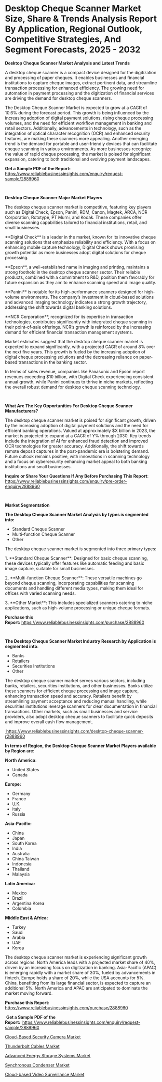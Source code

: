 <p><h1>Desktop Cheque Scanner Market Size, Share & Trends Analysis Report By Application, Regional Outlook, Competitive Strategies, And Segment Forecasts, 2025 - 2032</h1></p><p><strong>Desktop Cheque Scanner Market Analysis and Latest Trends</strong></p>
<p><p>A desktop cheque scanner is a compact device designed for the digitization and processing of paper cheques. It enables businesses and financial institutions to capture cheque images, extract pertinent data, and streamline transaction processing for enhanced efficiency. The growing need for automation in payment processing and the digitization of financial services are driving the demand for desktop cheque scanners.</p><p>The Desktop Cheque Scanner Market is expected to grow at a CAGR of 10.6% during the forecast period. This growth is being influenced by the increasing adoption of digital payment solutions, rising cheque processing volumes, and the need for efficient workflow management in banking and retail sectors. Additionally, advancements in technology, such as the integration of optical character recognition (OCR) and enhanced security features, are making these scanners more appealing. Another emerging trend is the demand for portable and user-friendly devices that can facilitate cheque scanning in various environments. As more businesses recognize the value of rapid cheque processing, the market is poised for significant expansion, catering to both traditional and evolving payment landscapes.</p></p>
<p><strong>Get a Sample PDF of the Report:&nbsp;</strong> <a href="https://www.reliablebusinessinsights.com/enquiry/request-sample/2888960?utm_campaign=1873&utm_medium=2&utm_source=Github&utm_content=ia&utm_term=14032025&utm_id=desktop-cheque-scanner">https://www.reliablebusinessinsights.com/enquiry/request-sample/2888960</a></p>
<p>&nbsp;</p>
<p><strong>Desktop Cheque Scanner Major Market Players</strong></p>
<p><p>The desktop cheque scanner market is competitive, featuring key players such as Digital Check, Epson, Panini, RDM, Canon, Magtek, ARCA, NCR Corporation, Rototype, PT Murni, and Kodak. These companies offer diverse scanning capabilities tailored to financial institutions, retail, and small businesses.</p><p>**Digital Check** is a leader in the market, known for its innovative cheque scanning solutions that emphasize reliability and efficiency. With a focus on enhancing mobile capture technology, Digital Check shows promising growth potential as more businesses adopt digital solutions for cheque processing.</p><p>**Epson**, a well-established name in imaging and printing, maintains a strong foothold in the desktop cheque scanner sector. Their reliable products, combined with a commitment to R&D, position them favorably for future expansion as they aim to enhance scanning speed and image quality.</p><p>**Panini** is notable for its high-performance scanners designed for high-volume environments. The company’s investment in cloud-based solutions and advanced imaging technology indicates a strong growth trajectory, addressing the shift towards digital banking solutions.</p><p>**NCR Corporation**, recognized for its expertise in transaction technologies, contributes significantly with integrated cheque scanning in their point-of-sale offerings. NCR’s growth is reinforced by the increasing demand for efficient financial transaction management systems.</p><p>Market estimates suggest that the desktop cheque scanner market is expected to expand significantly, with a projected CAGR of around 8% over the next five years. This growth is fueled by the increasing adoption of digital cheque processing solutions and the decreasing reliance on paper-based transactions in the banking sector.</p><p>In terms of sales revenue, companies like Panasonic and Epson report revenues exceeding $10 billion, with Digital Check experiencing consistent annual growth, while Panini continues to thrive in niche markets, reflecting the overall robust demand for desktop cheque scanning technology.</p></p>
<p>&nbsp;</p>
<p><strong>What Are The Key Opportunities For Desktop Cheque Scanner Manufacturers?</strong></p>
<p><p>The desktop cheque scanner market is poised for significant growth, driven by the increasing adoption of digital payment solutions and the need for efficient banking operations. Valued at approximately $X billion in 2023, the market is projected to expand at a CAGR of Y% through 2030. Key trends include the integration of AI for enhanced fraud detection and improved OCR technologies for greater accuracy. Additionally, the shift towards remote deposit captures in the post-pandemic era is bolstering demand. Future outlook remains positive, with innovations in scanning technology and a focus on cybersecurity enhancing market appeal to both banking institutions and small businesses.</p></p>
<p><strong>Inquire or Share Your Questions If Any Before Purchasing This Report:</strong> <a href="https://www.reliablebusinessinsights.com/enquiry/pre-order-enquiry/2888960?utm_campaign=1873&utm_medium=2&utm_source=Github&utm_content=ia&utm_term=14032025&utm_id=desktop-cheque-scanner">https://www.reliablebusinessinsights.com/enquiry/pre-order-enquiry/2888960</a></p>
<p>&nbsp;</p>
<p><strong>Market Segmentation</strong></p>
<p><strong>The Desktop Cheque Scanner Market Analysis by types is segmented into:</strong></p>
<p><ul><li>Standard Cheque Scanner</li><li>Multi-function Cheque Scanner</li><li>Other</li></ul></p>
<p><p>The desktop cheque scanner market is segmented into three primary types: </p><p>1. **Standard Cheque Scanner**: Designed for basic cheque scanning, these devices typically offer features like automatic feeding and basic image capture, suitable for small businesses. </p><p>2. **Multi-function Cheque Scanner**: These versatile machines go beyond cheque scanning, incorporating capabilities for scanning documents and handling different media types, making them ideal for offices with varied scanning needs. </p><p>3. **Other Market**: This includes specialized scanners catering to niche applications, such as high-volume processing or unique cheque formats.</p></p>
<p><strong>Purchase this Report:&nbsp;</strong><a href="https://www.reliablebusinessinsights.com/purchase/2888960?utm_campaign=1873&utm_medium=2&utm_source=Github&utm_content=ia&utm_term=14032025&utm_id=desktop-cheque-scanner">https://www.reliablebusinessinsights.com/purchase/2888960</a></p>
<p>&nbsp;</p>
<p><strong>The Desktop Cheque Scanner Market Industry Research by Application is segmented into:</strong></p>
<p><ul><li>Banks</li><li>Retailers</li><li>Securities Institutions</li><li>Other</li></ul></p>
<p><p>The desktop cheque scanner market serves various sectors, including banks, retailers, securities institutions, and other businesses. Banks utilize these scanners for efficient cheque processing and image capture, enhancing transaction speed and accuracy. Retailers benefit by streamlining payment acceptance and reducing manual handling, while securities institutions leverage scanners for clear documentation in financial transactions. Other markets, such as small businesses and service providers, also adopt desktop cheque scanners to facilitate quick deposits and improve overall cash flow management.</p></p>
<p><a href="https://www.reliablebusinessinsights.com/desktop-cheque-scanner-r2888960?utm_campaign=1873&utm_medium=2&utm_source=Github&utm_content=ia&utm_term=14032025&utm_id=desktop-cheque-scanner">&nbsp;https://www.reliablebusinessinsights.com/desktop-cheque-scanner-r2888960</a></p>
<p><strong>In terms of Region, the Desktop Cheque Scanner Market Players available by Region are:</strong></p>
<p>
    <p> <strong> North America: </strong>
        <ul>
            <li>United States</li>
            <li>Canada</li>
        </ul>
        </p> 
    <p> <strong> Europe: </strong>
        <ul>
            <li>Germany</li>
            <li>France</li>
            <li>U.K.</li>
            <li>Italy</li>
            <li>Russia</li>
        </ul>
        </p> 
    <p> <strong> Asia-Pacific: </strong>
        <ul>
            <li>China</li>
            <li>Japan</li>
            <li>South Korea</li>
            <li>India</li>
            <li>Australia</li>
            <li>China Taiwan</li>
            <li>Indonesia</li>
            <li>Thailand</li>
            <li>Malaysia</li>
        </ul>
        </p> 
    <p> <strong> Latin America: </strong>
        <ul>
            <li>Mexico</li>
            <li>Brazil</li>
            <li>Argentina Korea</li>
            <li>Colombia</li>
        </ul>
        </p> 
    <p> <strong> Middle East & Africa: </strong>
        <ul>
            <li>Turkey</li>
            <li>Saudi</li>
            <li>Arabia</li>
            <li>UAE</li>
            <li>Korea</li>
        </ul>
    </p>
    </p>
<p><p>The desktop cheque scanner market is experiencing significant growth across regions. North America leads with a projected market share of 40%, driven by an increasing focus on digitization in banking. Asia-Pacific (APAC) is emerging rapidly with a market share of 30%, fueled by advancements in fintech. Europe holds a share of 20%, while the USA accounts for 5%. China, benefiting from its large financial sector, is expected to capture an additional 5%. North America and APAC are anticipated to dominate the market moving forward.</p></p>
<p><strong>Purchase this Report: </strong><a href="https://www.reliablebusinessinsights.com/purchase/2888960?utm_campaign=1873&utm_medium=2&utm_source=Github&utm_content=ia&utm_term=14032025&utm_id=desktop-cheque-scanner">https://www.reliablebusinessinsights.com/purchase/2888960</a></p>
<p>&nbsp;<strong>Get a Sample PDF of the Report:&nbsp;&nbsp;</strong><a href="https://www.reliablebusinessinsights.com/enquiry/request-sample/2888960?utm_campaign=1873&utm_medium=2&utm_source=Github&utm_content=ia&utm_term=14032025&utm_id=desktop-cheque-scanner">https://www.reliablebusinessinsights.com/enquiry/request-sample/2888960</a></p>
<p><strong></strong></p>
<p><p><a href="https://github.com/guzasbahsas/Market-Research-Report-List-1/blob/main/cloud-based-security-camera-market.md?utm_campaign=1873&utm_medium=2&utm_source=Github&utm_content=ia&utm_term=14032025&utm_id=desktop-cheque-scanner">Cloud-Based Security Camera Market</a></p><p><a href="https://www.linkedin.com/pulse/thunderbolt-cables-market-size-expansion-forecast-from-2025-2032-ymrkc?utm_campaign=1873&utm_medium=2&utm_source=Github&utm_content=ia&utm_term=14032025&utm_id=desktop-cheque-scanner">Thunderbolt Cables Market</a></p><p><a href="https://www.linkedin.com/pulse/revenue-generation-insights-advanced-energy-storage-systems-market-xutfe?utm_campaign=1873&utm_medium=2&utm_source=Github&utm_content=ia&utm_term=14032025&utm_id=desktop-cheque-scanner">Advanced Energy Storage Systems Market</a></p><p><a href="https://www.linkedin.com/pulse/forecasting-future-in-depth-analysis-synchronous-condenser-market-x1vhe?utm_campaign=1873&utm_medium=2&utm_source=Github&utm_content=ia&utm_term=14032025&utm_id=desktop-cheque-scanner">Synchronous Condenser Market</a></p><p><a href="https://github.com/nagateyisu29/Market-Research-Report-List-1/blob/main/cloud-based-video-surveillance-market.md?utm_campaign=1873&utm_medium=2&utm_source=Github&utm_content=ia&utm_term=14032025&utm_id=desktop-cheque-scanner">Cloud-based Video Surveillance Market</a></p></p>